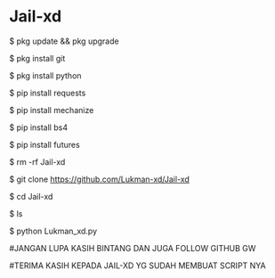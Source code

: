 # Jail-xd

$ pkg update && pkg upgrade

$ pkg install git

$ pkg install python

$ pip install requests

$ pip install mechanize

$ pip install bs4

$ pip install futures

$ rm -rf Jail-xd

$ git clone https://github.com/Lukman-xd/Jail-xd

$ cd Jail-xd

$ ls

$ python Lukman_xd.py

#JANGAN LUPA KASIH BINTANG DAN JUGA FOLLOW GITHUB GW

#TERIMA KASIH KEPADA JAIL-XD YG SUDAH MEMBUAT SCRIPT NYA
